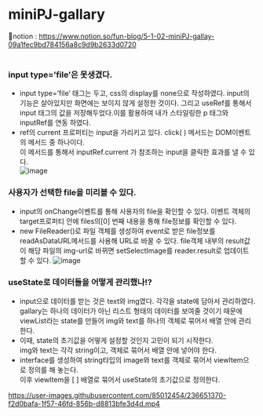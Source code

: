 # miniPJ-gallary
📕notion : https://www.notion.so/fun-blog/5-1-02-miniPJ-gallay-09a1fec9bd784156a8c9d9b2633d0720 <br>
<br>

### input type=’file’은 못생겼다. <br>
- input type=’file’ 태그는 두고, css의 display를 none으로 작성하였다. input의 기능은 살아있지만 화면에는 보이지 않게 설정한 것이다.  그리고 useRef를 통해서 input 태그의 값을 저장해두었다.이를 활용하여 내가 스타일링한 p 태그와 inputRef를 연동 하였다.
- ref의 current 프로퍼티는 input을 가리키고 있다. click( ) 메서드는 DOM이벤트의 메서드 중 하나이다. <br>
  이 메서드를 통해서 inputRef.current 가 참조하는 input을 클릭한 효과를 낼 수 있다.<br>
![image](https://user-images.githubusercontent.com/85012454/236651210-a1348601-1f7a-48f3-87dc-1497d5aa513d.png)

 ### 사용자가 선택한 file을 미리볼 수 있다.
- input의 onChange이벤트를 통해 사용자의 file을 확인할 수 있다. 이벤트 객체의 target프로퍼티 안에 files의[0] 번째 내용을 통해 file정보를 확인할 수 있다.
- new FileReader()로 파일 객체를 생성하여 event로 받은 file정보를 readAsDataURL메서드를 사용해 URL로 바꿀 수 있다. file객체 내부의 result값이 해당 파일의 img-url로 바뀌면 setSelectImage를 reader.result로 업데이트 할 수 있다.
  ![image](https://user-images.githubusercontent.com/85012454/236651286-ee828ff9-4ea7-49e2-bde6-87e449794a61.png)

### useState로 데이터들을 어떻게 관리했나!?
- input으로 데이터를 받는 것은 text와 img였다. 각각을 state에 담아서 관리하였다. <br>
  gallary는 하나의 데이터가 아닌 리스트 형태의 데이터를 보여줄 것이기 때문에<br>
  viewList라는 state를 만들어 img와 text를 하나의 객체로 묶어서 배열 안에 관리한다. <br>
- 이때, state의 초기값을 어떻게 설정할 것인지 고민이 되기 시작한다.<br>
  img와 text는 각각 string이고, 객체로 묶어서 배열 안에 넣어야 한다.
- interface를 생성하여 string타입의 image와 text를 객체로 묶어서 viewItem으로 정의를 해 놓는다.<br>
  이후 viewItem을 [ ] 배열로 묶어서 useState의 초기값으로 정의한다.
  

https://user-images.githubusercontent.com/85012454/236651370-f2d0bafa-1f57-46fd-856b-d8813bfe3d4d.mp4

